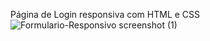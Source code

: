 Página de Login responsiva com HTML e CSS
![Formulario-Responsivo screenshot (1)](https://user-images.githubusercontent.com/117870057/201227483-94b5cbaa-d500-43d8-8c28-95e2851dad78.png)
